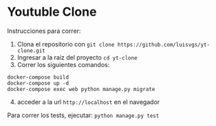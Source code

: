 # Youtuble Clone

Instrucciones para correr:

1) Clona el repositorio con `git clone https://github.com/luisvgs/yt-clone.git`
2) Ingresar a la raiz del proyecto `cd yt-clone`
3) Correr los siguientes comandos: 
````
docker-compose build
docker-compose up -d
docker-compose exec web python manage.py migrate
````

4) acceder a la url `http://localhost` en el navegador

Para correr los tests, ejecutar: `python manage.py test` 
